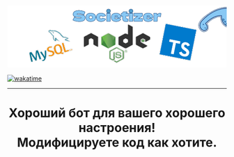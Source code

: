 <center>
    <img src="./assets/README_banner.png"> 
</center>

<a href="https://wakatime.com/@Tira"><img src="https://wakatime.com/badge/user/0d51d2af-e654-4bb5-9813-669423352e73/project/87e9db46-b8bd-4989-bb5d-1822e3841154.svg" alt="wakatime"></a>

---

<center> 
    <h1> Хороший бот для вашего хорошего настроения! 
                         <br>
         Модифицируете код как хотите. </h1>
</center>